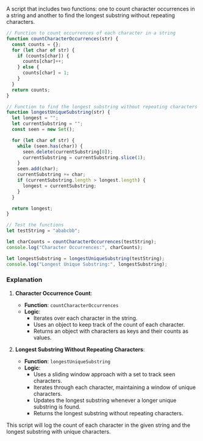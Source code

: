 A script that includes two functions: one to count character occurrences in a string and another to find the longest substring without repeating characters.

```javascript
// Function to count occurrences of each character in a string
function countCharacterOccurrences(str) {
  const counts = {};
  for (let char of str) {
    if (counts[char]) {
      counts[char]++;
    } else {
      counts[char] = 1;
    }
  }
  return counts;
}

// Function to find the longest substring without repeating characters
function longestUniqueSubstring(str) {
  let longest = "";
  let currentSubstring = "";
  const seen = new Set();

  for (let char of str) {
    while (seen.has(char)) {
      seen.delete(currentSubstring[0]);
      currentSubstring = currentSubstring.slice(1);
    }
    seen.add(char);
    currentSubstring += char;
    if (currentSubstring.length > longest.length) {
      longest = currentSubstring;
    }
  }

  return longest;
}

// Test the functions
let testString = "ababcbb";

let charCounts = countCharacterOccurrences(testString);
console.log("Character Occurrences:", charCounts);

let longestSubstring = longestUniqueSubstring(testString);
console.log("Longest Unique Substring:", longestSubstring);
```

### Explanation

1. **Character Occurrence Count**:

   - **Function**: `countCharacterOccurrences`
   - **Logic**:
     - Iterates over each character in the string.
     - Uses an object to keep track of the count of each character.
     - Returns an object with characters as keys and their counts as values.

2. **Longest Substring Without Repeating Characters**:
   - **Function**: `longestUniqueSubstring`
   - **Logic**:
     - Uses a sliding window approach with a set to track seen characters.
     - Iterates through each character, maintaining a window of unique characters.
     - Updates the longest substring whenever a longer unique substring is found.
     - Returns the longest substring without repeating characters.

This script will log the count of each character in the given string and the longest substring with unique characters.
